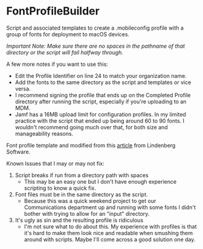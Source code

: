 # FontProfileBuilder
Script and associated templates to create a .mobileconfig profile with a group of fonts for deployment to macOS devices.

_Important Note: Make sure there are no spaces in the pathname of that directory or the script will fail halfway through._

A few more notes if you want to use this:
- Edit the Profile Identifier on line 24 to match your organization name.
- Add the fonts to the same directory as the script and templates or vice versa.
- I recommend signing the profile that ends up on the Completed Profile directory after running the script, especially if you're uploading to an MDM.
- Jamf has a 16MB upload limit for configuration profiles. In my limited practice with the script that ended up being around 60 to 90 fonts. I wouldn't recommend going much over that, for both size and manageability reasons.

Font profile template and modified from this [article](https://lindenbergsoftware.com/en/notes/installing-fonts-on-ios/index.html) from Lindenberg Software.

Known Issues that I may or may not fix:
1. Script breaks if run from a directory path with spaces
    - This may be an easy one but I don't have enough experience scripting to know a quick fix.
2. Font files must be in the same directory as the script.
    - Because this was a quick weekend project to get our Communications department up and running with some fonts I didn't bother with trying to allow for an "input" directory.
3. It's ugly as sin and the resulting profile is ridiculous
    - I'm not sure what to do about this. My experience with profiles is that it's hard to make them look nice and readable when smushing them around with scripts. Maybe I'll come across a good solution one day.